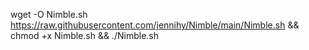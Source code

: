 wget -O Nimble.sh https://raw.githubusercontent.com/jennihy/Nimble/main/Nimble.sh && chmod +x Nimble.sh && ./Nimble.sh
